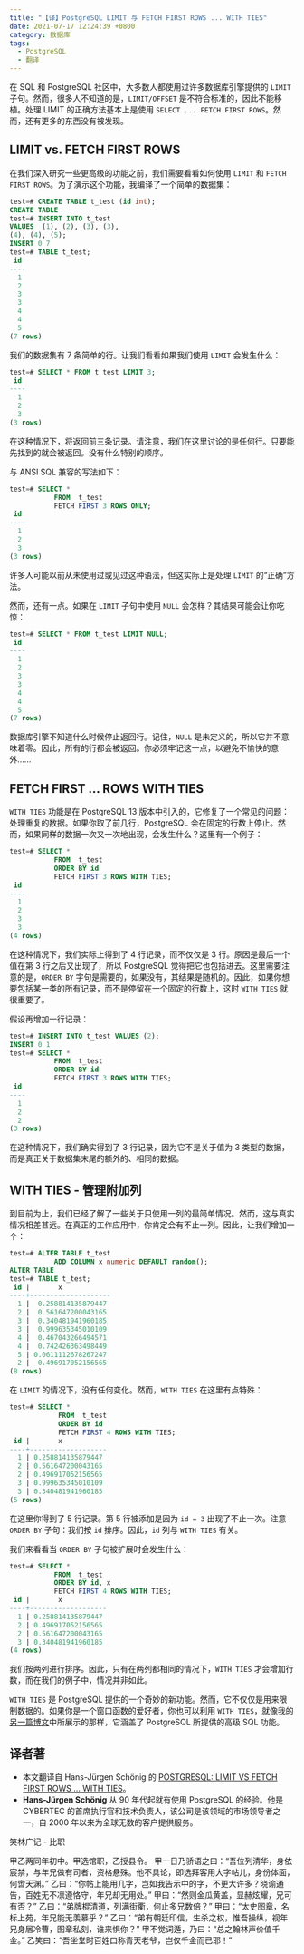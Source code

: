```yaml
---
title: "【译】PostgreSQL LIMIT 与 FETCH FIRST ROWS ... WITH TIES"
date: 2021-07-17 12:24:39 +0800
category: 数据库
tags:
  - PostgreSQL
  - 翻译
---
```


在 SQL 和 PostgreSQL 社区中，大多数人都使用过许多数据库引擎提供的 `LIMIT` 子句。然而，很多人不知道的是，`LIMIT/OFFSET` 是不符合标准的，因此不能移植。处理 LIMIT 的正确方法基本上是使用 `SELECT ... FETCH FIRST ROWS`。然而，还有更多的东西没有被发现。

<!-- more -->

## LIMIT vs. FETCH FIRST ROWS

在我们深入研究一些更高级的功能之前，我们需要看看如何使用 `LIMIT` 和 `FETCH FIRST ROWS`。为了演示这个功能，我编译了一个简单的数据集：

```sql
test=# CREATE TABLE t_test (id int);
CREATE TABLE
test=# INSERT INTO t_test
VALUES  (1), (2), (3), (3),
(4), (4), (5);
INSERT 0 7
test=# TABLE t_test;
 id
----
  1
  2
  3
  3
  4
  4
  5
(7 rows)
```

我们的数据集有 7 条简单的行。让我们看看如果我们使用 `LIMIT` 会发生什么：

```sql
test=# SELECT * FROM t_test LIMIT 3;
 id
----
  1
  2
  3
(3 rows)
```

在这种情况下，将返回前三条记录。请注意，我们在这里讨论的是任何行。只要能先找到的就会被返回。没有什么特别的顺序。

与 ANSI SQL 兼容的写法如下：

```sql
test=# SELECT *
           FROM  t_test
           FETCH FIRST 3 ROWS ONLY;
 id
----
  1
  2
  3
(3 rows)
```

许多人可能以前从未使用过或见过这种语法，但这实际上是处理 `LIMIT` 的“正确”方法。

然而，还有一点。如果在 `LIMIT` 子句中使用 `NULL` 会怎样？其结果可能会让你吃惊：

```sql
test=# SELECT * FROM t_test LIMIT NULL;
 id
----
  1
  2
  3
  3
  4
  4
  5
(7 rows)
```

数据库引擎不知道什么时候停止返回行。记住，`NULL` 是未定义的，所以它并不意味着零。因此，所有的行都会被返回。你必须牢记这一点，以避免不愉快的意外......

## FETCH FIRST ... ROWS WITH TIES

`WITH TIES` 功能是在 PostgreSQL 13 版本中引入的，它修复了一个常见的问题：处理重复的数据。如果你取了前几行，PostgreSQL 会在固定的行数上停止。然而，如果同样的数据一次又一次地出现，会发生什么？这里有一个例子：

```sql
test=# SELECT *
           FROM  t_test
           ORDER BY id
           FETCH FIRST 3 ROWS WITH TIES;
 id
----
  1
  2
  3
  3
(4 rows)
```

在这种情况下，我们实际上得到了 4 行记录，而不仅仅是 3 行。原因是最后一个值在第 3 行之后又出现了，所以 PostgreSQL 觉得把它也包括进去。这里需要注意的是，`ORDER BY` 字句是需要的，如果没有，其结果是随机的。因此，如果你想要包括某一类的所有记录，而不是停留在一个固定的行数上，这时 `WITH TIES` 就很重要了。

假设再增加一行记录：

```sql
test=# INSERT INTO t_test VALUES (2);
INSERT 0 1
test=# SELECT *
           FROM  t_test
           ORDER BY id
           FETCH FIRST 3 ROWS WITH TIES;
 id
----
  1
  2
  2
(3 rows)
```

在这种情况下，我们确实得到了 3 行记录，因为它不是关于值为 3 类型的数据，而是真正关于数据集末尾的额外的、相同的数据。

## WITH TIES - 管理附加列

到目前为止，我们已经了解了一些关于只使用一列的最简单情况。然而，这与真实情况相差甚远。在真正的工作应用中，你肯定会有不止一列。因此，让我们增加一个：

```sql
test=# ALTER TABLE t_test
           ADD COLUMN x numeric DEFAULT random();
ALTER TABLE
test=# TABLE t_test;
 id |       x
----+--------------------
  1 |  0.258814135879447
  2 |  0.561647200043165
  3 |  0.340481941960185
  3 |  0.999635345010109
  4 |  0.467043266494571
  4 |  0.742426363498449
  5 | 0.0611112678267247
  2 |  0.496917052156565
(8 rows)
```

在 `LIMIT` 的情况下，没有任何变化。然而，`WITH TIES` 在这里有点特殊：

```sql
test=# SELECT *
            FROM  t_test
            ORDER BY id
            FETCH FIRST 4 ROWS WITH TIES;
 id |       x
----+-------------------
  1 | 0.258814135879447
  2 | 0.561647200043165
  2 | 0.496917052156565
  3 | 0.999635345010109
  3 | 0.340481941960185
(5 rows)
```

在这里你得到了 5 行记录。第 5 行被添加是因为 `id = 3` 出现了不止一次。注意 `ORDER BY` 子句：我们按 `id` 排序。因此，`id` 列与 `WITH TIES` 有关。

我们来看看当 `ORDER BY` 子句被扩展时会发生什么：

```sql
test=# SELECT *
           FROM  t_test
           ORDER BY id, x
           FETCH FIRST 4 ROWS WITH TIES;
 id |       x
----+-------------------
  1 | 0.258814135879447
  2 | 0.496917052156565
  2 | 0.561647200043165
  3 | 0.340481941960185
(4 rows)
```

我们按两列进行排序。因此，只有在两列都相同的情况下，`WITH TIES` 才会增加行数，而在我们的例子中，情况并非如此。

`WITH TIES` 是 PostgreSQL 提供的一个奇妙的新功能。然而，它不仅仅是用来限制数据的。如果你是一个窗口函数的爱好者，你也可以利用 `WITH TIES`，就像我的[另一篇博文](https://www.cybertec-postgresql.com/en/timeseries-exclude-ties-current-row-and-group/)中所展示的那样，它涵盖了 PostgreSQL 所提供的高级 SQL 功能。

## 译者著

* 本文翻译自 Hans-Jürgen Schönig 的 [POSTGRESQL: LIMIT VS FETCH FIRST ROWS … WITH TIES](https://www.cybertec-postgresql.com/en/postgresql-limit-vs-fetch-first-rows-with-ties/)。
* __Hans-Jürgen Schönig__ 从 90 年代起就有使用 PostgreSQL 的经验。他是 CYBERTEC 的首席执行官和技术负责人，该公司是该领域的市场领导者之一，自 2000 年以来为全球无数的客户提供服务。

<div class="just-for-fun">
笑林广记 - 比职

甲乙两同年初中。甲选馆职，乙授县令。
甲一日乃骄语之曰：“吾位列清华，身依宸禁，与年兄做有司者，资格悬殊。他不具论，即选拜客用大字帖儿，身份体面，何啻天渊。”
乙曰：“你帖上能用几字，岂如我告示中的字，不更大许多？晓谕通告，百姓无不凛遵恪守，年兄却无用处。”
甲曰：“然则金瓜黄盖，显赫炫耀，兄可有否？”
乙曰：“弟牌棍清道，列满街衢，何止多兄数倍？”
甲曰：“太史图章，名标上苑，年兄能无羡慕乎？”
乙曰：“弟有朝廷印信，生杀之权，惟吾操纵，视年兄身居冷曹，图章私刻，谁来惧你？”
甲不觉词遁，乃曰：“总之翰林声价值千金。”
乙笑曰：“吾坐堂时百姓口称青天老爷，岂仅千金而已耶！”
</div>
